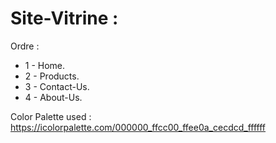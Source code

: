 # Site-Vitrine :

Ordre : 
 - 1 - Home.
 - 2 - Products. 
 - 3 - Contact-Us.
 - 4 - About-Us. 

 Color Palette used : https://icolorpalette.com/000000_ffcc00_ffee0a_cecdcd_ffffff